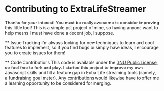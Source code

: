 # Contributing to ExtraLifeStreamer
Thanks for your interest! You must be really awesome to consider improving this little tool! This is a simple pet project of mine, so having anyone want to help means I must have done a decent job, I suppose.

** Issue Tracking
I'm always looking for new techniques to learn and cool features to implement, so if you find bugs or simply have ideas, I encourage you to create issues for them!

** Code Contributions
This code is available under the [GNU Public License](LICENSE), so feel free to fork and play. I started this project to improve my own Javascript skills and fill a feature gap in Extra Life streaming tools (namely, a fundraising goal meter). Any contributions would likewise have to offer me a learning opportunity to be considered for merging.

